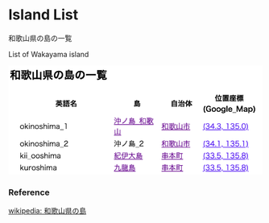 Island List
===============

和歌山県の島の一覧

List of Wakayama island

![island list](https://github.com/ohwada/World_Countries/blob/main/geoPandas/polygon_explode/wakayama/island_list/screenshots/wakayama_island_list.png)

### Reference

[wikipedia: 和歌山県の島](https://ja.wikipedia.org/wiki/Category:%E5%92%8C%E6%AD%8C%E5%B1%B1%E7%9C%8C%E3%81%AE%E5%B3%B6)

